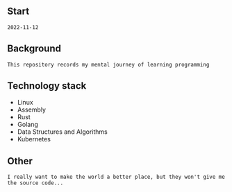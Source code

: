 ## Start
```text
2022-11-12
```

## Background
```text
This repository records my mental journey of learning programming
```

## Technology stack
- Linux
- Assembly
- Rust
- Golang
- Data Structures and Algorithms
- Kubernetes

## Other
```text
I really want to make the world a better place, but they won't give me the source code...
```